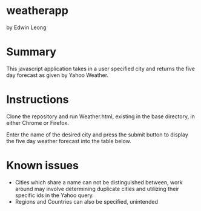 weatherapp
==========
by Edwin Leong

Summary
==========
This javascript application takes in a user specified city and returns the five day forecast as given by Yahoo Weather.


Instructions
==========
Clone the repository and run Weather.html, existing in the base directory, in either Chrome or Firefox.

Enter the name of the desired city and press the submit button to display the five day weather forecast into the table below.


Known issues
==========
- Cities which share a name can not be distinguished between, work around may involve determining duplicate cities and utilizing their specific ids in the Yahoo query.
- Regions and Countries can also be specified, unintended
